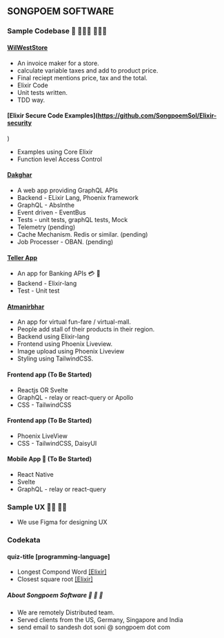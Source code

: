 ## SONGPOEM SOFTWARE

### Sample Codebase 🚀 👨🏻‍💻 👩🏻‍💻

#### [WilWestStore](https://github.com/SongpoemSoftware/WildWestStore)
- An invoice maker for a store.
- calculate variable taxes and add to product price.
- Final reciept mentions price, tax and the total.
- Elixir Code
- Unit tests written.
- TDD way.

#### [Elixir Secure Code Examples](https://github.com/SongpoemSol/Elixir-security
)
- Examples using Core Elixir
- Function level Access Control


#### [Dakghar](https://github.com/songpoemsoftware/dakghar_umbrella)
- A web app providing GraphQL APIs
- Backend - ELixir Lang, Phoenix framework
- GraphQL - AbsInthe
- Event driven - EventBus
- Tests - unit tests, graphQL tests, Mock
- Telemetry (pending)
- Cache Mechanism. Redis or similar. (pending)
- Job Processer - OBAN. (pending)

#### [Teller App](https://github.com/songpoemsoftware/TellerService)
- An app for Banking APIs 💳 🏦
- Backend - Elixir-lang
- Test - Unit test

#### [Atmanirbhar](https://github.com/SongpoemSoftware/atmanirbhar)
- An app for virtual fun-fare / virtual-mall.
- People add stall of their products in their region.
- Backend using Elixir-lang
- Frontend using Phoenix Liveview.
- Image upload using Phoenix Liveview
- Styling using TailwindCSS.

#### Frontend app (To Be Started)
- Reactjs OR Svelte
- GraphQL - relay or react-query or Apollo
- CSS - TailwindCSS

#### Frontend app (To Be Started)
- Phoenix LiveView
- CSS - TailwindCSS, DaisyUI


#### Mobile App 📱 (To Be Started)
- React Native
- Svelte
- GraphQL - relay or react-query

### Sample UX 👩‍🎨 👨‍🎨
- We use Figma for designing UX

### Codekata
#### quiz-title [programming-language]
- Longest Compond Word [[Elixir]](https://github.com/songpoemsoftware/elixir-code-quiz/tree/main/longest_compond_word/)
- Closest square root [[Elixir]](https://github.com/songpoemsoftware/elixir-code-quiz/tree/main/closest_square_root/)

##### About Songpoem Software 🚀 🚀 🚀 
- We are remotely Distributed team.
- Served clients from the US, Germany, Singapore and India
- send email to sandesh dot soni @ songpoem dot com
